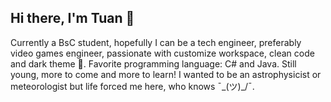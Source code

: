 ## Hi there, I'm Tuan 👋

<!--
**tuantranO4/tuantranO4** is a ✨ _special_ ✨ repository because its `README.md` (this file) appears on your GitHub profile.

Here are some ideas to get you started:

- 🔭 I’m currently working on ...
- 🌱 I’m currently learning ...
- 👯 I’m looking to collaborate on ...
- 🤔 I’m looking for help with ...
- 💬 Ask me about ...
- 📫 How to reach me: ...
- 😄 Pronouns: ...
- ⚡ Fun fact: ...
-->
Currently a BsC student, hopefully I can be a tech engineer, preferably video games engineer, passionate with customize workspace, clean code and dark theme 🌌.
Favorite programming language: C# and Java. Still young, more to come and more to learn!
I wanted to be an astrophysicist or meteorologist but life forced me here, who knows ¯\_(ツ)_/¯.

